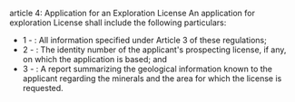 article 4: Application for an Exploration License
An application for exploration License shall include the following particulars:
<ul>
			<li>1 - : All information specified under Article 3 of these regulations;<ul>
			</ul></li>			<li>2 - : The identity number of the applicant&#39;s prospecting license, if any, on which the application is based; and<ul>
			</ul></li>			<li>3 - : A report summarizing the geological information known to the applicant regarding the minerals and the area for which the license is requested.<ul>
			</ul></li></ul>